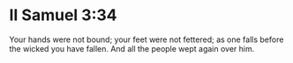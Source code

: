 # II Samuel 3:34

Your hands were not bound; your feet were not fettered; as one falls before the wicked you have fallen. And all the people wept again over him.
